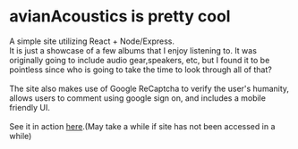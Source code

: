 # avianAcoustics is pretty cool

A simple site utilizing React + Node/Express.<br>
It is just a showcase of a few albums that I enjoy listening to. It was originally going to include audio gear,speakers, etc, but I found it to be pointless since who is going to take the time to look through all of that? <br><br>
The site also makes use of Google ReCaptcha to verify the user's humanity, allows users to comment using google sign on, and includes a mobile friendly UI.<br><br>
See it in action [here](https://avianacoustics-backend.onrender.com).(May take a while if site has not been accessed in a while)
